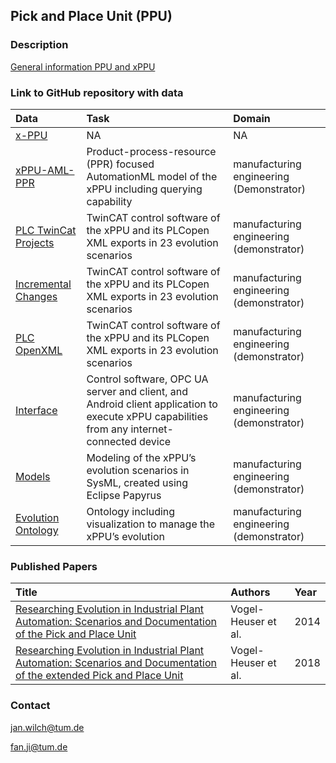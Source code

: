 ## Pick and Place Unit (PPU)

### Description
[General information PPU and xPPU](https://www.mec.ed.tum.de/ais/forschung/demonstratoren/ppu/)

### Link to GitHub repository with data
| Data     | Task       | Domain |
|:-|:-|:-|
| [x-PPU](https://github.com/x-PPU) | NA | NA |
| [xPPU-AML-PPR](https://github.com/x-PPU/xPPU-AML-PPR) | Product-process-resource (PPR) focused AutomationML model of the xPPU including querying capability | manufacturing engineering (Demonstrator) |
| [PLC TwinCat Projects](https://github.com/x-PPU/PLC_TwinCAT_Projects) | TwinCAT control software of the xPPU and its PLCopen XML exports in 23 evolution scenarios | manufacturing engineering (demonstrator) |
| [Incremental Changes](https://github.com/x-PPU/Incremental_Changes) | TwinCAT control software of the xPPU and its PLCopen XML exports in 23 evolution scenarios | manufacturing engineering (demonstrator) |
| [PLC OpenXML](https://github.com/x-PPU/PLCOpenXML) | TwinCAT control software of the xPPU and its PLCopen XML exports in 23 evolution scenarios | manufacturing engineering (demonstrator) |
| [Interface](https://github.com/x-PPU/I4.0_Interface) | Control software, OPC UA server and client, and Android client application to execute xPPU capabilities from any internet-connected device | manufacturing engineering (demonstrator) |
| [Models](https://github.com/x-PPU/Models) | Modeling of the xPPU’s evolution scenarios in SysML, created using Eclipse Papyrus | manufacturing engineering (demonstrator) |
| [Evolution Ontology](https://github.com/x-PPU/Evolution-Ontology) | Ontology including visualization to manage the xPPU’s evolution | manufacturing engineering (demonstrator) |


### Published Papers

| Title    | Authors       | Year |
|:-|:-|:-|
|[Researching Evolution in Industrial Plant Automation: Scenarios and Documentation of the Pick and Place Unit](https://mediatum.ub.tum.de/node?id=1208973) | Vogel-Heuser et al. | 2014 |
|[Researching Evolution in Industrial Plant Automation: Scenarios and Documentation of the extended Pick and Place Unit](https://mediatum.ub.tum.de/node?id=1468863) | Vogel-Heuser et al. | 2018 |

### Contact
jan.wilch@tum.de

fan.ji@tum.de
